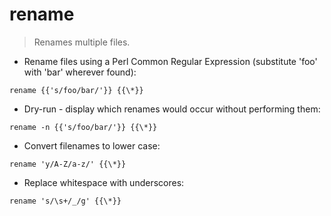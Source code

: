 # rename

> Renames multiple files.

- Rename files using a Perl Common Regular Expression (substitute 'foo' with 'bar' wherever found):

`rename {{'s/foo/bar/'}} {{\*}}`

- Dry-run - display which renames would occur without performing them:

`rename -n {{'s/foo/bar/'}} {{\*}}`

- Convert filenames to lower case:

`rename 'y/A-Z/a-z/' {{\*}}`

- Replace whitespace with underscores:

`rename 's/\s+/_/g' {{\*}}`
